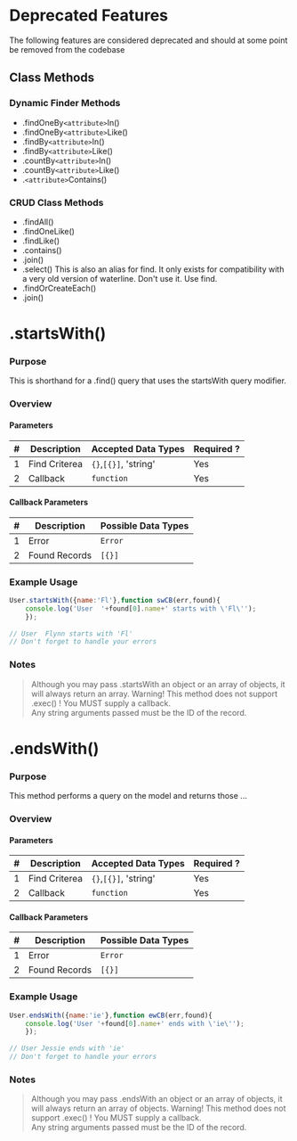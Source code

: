 # Deprecated Features
The following features are considered deprecated and should at some point be removed from the codebase

## Class Methods

### Dynamic Finder Methods

- .findOneBy`<attribute>`In()
- .findOneBy`<attribute>`Like()
- .findBy`<attribute>`In()
- .findBy`<attribute>`Like() 
- .countBy`<attribute>`In()
- .countBy`<attribute>`Like()
- .`<attribute>`Contains()
 
### CRUD Class Methods
- .findAll()
- .findOneLike()
- .findLike()
- .contains()
- .join()
- .select() This is also an alias for find.  It only exists for compatibility with a very old version of waterline.  Don't use it.  Use find. 
 - .findOrCreateEach()
- .join()

# .startsWith()
### Purpose
This is shorthand for a .find() query that uses the startsWith query modifier.

### Overview
#### Parameters

| # |     Description     | Accepted Data Types | Required ? |
|---|---------------------|---------------------|------------|
| 1 |    Find Criterea    | `{}`,`[{}]`, 'string'| Yes |
| 2 |     Callback        | `function`          | Yes        |

#### Callback Parameters

| # |     Description     | Possible Data Types |
|---|---------------------|---------------------|
| 1 |  Error              | `Error`             |
| 2 |  Found Records      | `[{}]`              |

### Example Usage

```javascript 
User.startsWith({name:'Fl'},function swCB(err,found){
	console.log('User  '+found[0].name+' starts with \'Fl\'');
	});
	
// User  Flynn starts with 'Fl'
// Don't forget to handle your errors

```
### Notes
> Although you may pass .startsWith an object or an array of objects, it will always return an array.
> Warning! This method does not support .exec() !  You MUST supply a callback.  
> Any string arguments passed must be the ID of the record.

# .endsWith()
### Purpose
This method performs a query on the model and returns those ...
### Overview
#### Parameters

| # |     Description     | Accepted Data Types | Required ? |
|---|---------------------|---------------------|------------|
| 1 |    Find Criterea    | `{}`,`[{}]`, 'string'| Yes |
| 2 |     Callback        | `function`          | Yes        |

#### Callback Parameters

| # |     Description     | Possible Data Types |
|---|---------------------|---------------------|
| 1 |  Error              | `Error`             |
| 2 |  Found Records      | `[{}]`              |

### Example Usage

```javascript 
User.endsWith({name:'ie'},function ewCB(err,found){
	console.log('User '+found[0].name+' ends with \'ie\'');
	});
	
// User Jessie ends with 'ie'
// Don't forget to handle your errors

```
### Notes
> Although you may pass .endsWith an object or an array of objects, it will always return an array of objects.
> Warning! This method does not support .exec() !  You MUST supply a callback.  
> Any string arguments passed must be the ID of the record.
